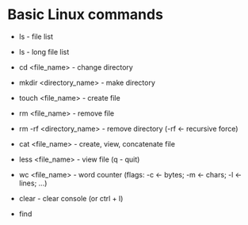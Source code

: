 # Basic Linux commands

* ls - file list
* ls - long file list
* cd <file_name> - change directory

* mkdir <directory_name> - make directory
* touch <file_name> - create file

* rm <file_name> - remove file
* rm -rf <directory_name> - remove directory (-rf <- recursive force)

* cat <file_name> - create, view, concatenate file
* less <file_name> - view file (q - quit)

* wc <flag> <file_name> - word counter (flags: -c <- bytes; -m <- chars; -l <- lines; ...)

* clear - clear console (or ctrl + l)

* find <attribute> <template> - find (attributes: -name, -iname) (templates e.g.: '*green*')

* mv <source_file_name> <destiny> - move file

* echo <string> - display line of text/string

* chmod <reference><operator><mode> file - change mod (references: u, g, o, a  ), (operators: +, -, =), (permissions: r, w, x)   

* gzip <options> <file_name> - compresses a file
* gunzip <options> <file_name> - expand a file

* tar <options> <file_name_testiny_-f> <file_name> - create Archive and extract the Archive files (options: -c <- create; -z <- gzip; -p <- permissions; -f <- save file)

* grep <string> <file_name> - search string in file

* man <command_name> - manual
* <command_name> --help - short manual

# Examples:

* find -name '*green*' | wc -l 
```40```

* find -name '*green*' > ../list.txt

* chmod +x file.sh

* tar -czpf ../newFileName ./ <- compresses a files

* tar -ztf ./fileName <- check/test file

* tar -zxf ./fileName <- extract files

* grep ^W ./fileName <- search words begins with W

* grep -E '^W.+n$' ./fileName <- search words with regex

* ls | grep green <- list files with green

* ls | grep -v green <- list files without green

* ls | grep -vic green <- count files without green or GrEEn or...

* cat fileName*.txt | grep '^Y' | sort <- filtr and sort 
* cat fileName*.txt | grep '^Y' | sort -r <- filtr and reverse sort 